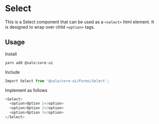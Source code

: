 # Select

This is a Select component that can be used as a `<select>` html element. It is designed to wrap over child `<option>` tags.

## Usage

Install

```javascript
yarn add @salo/core-ui
```

Include

```javascript
Import Select from '@salo/core-ui/Forms/Select';
```

Implement as follows

```javascript
<Select>
  <option>Option 1</option>
  <option>Option 2</option>
  <option>Option 3</option>
</Select>
```